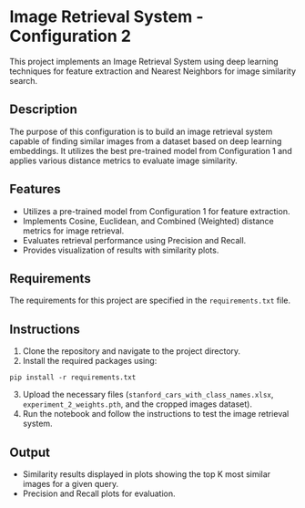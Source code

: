 # Image Retrieval System - Configuration 2

This project implements an Image Retrieval System using deep learning techniques for feature extraction and Nearest Neighbors for image similarity search.

## Description
The purpose of this configuration is to build an image retrieval system capable of finding similar images from a dataset based on deep learning embeddings. It utilizes the best pre-trained model from Configuration 1 and applies various distance metrics to evaluate image similarity.

## Features
- Utilizes a pre-trained model from Configuration 1 for feature extraction.
- Implements Cosine, Euclidean, and Combined (Weighted) distance metrics for image retrieval.
- Evaluates retrieval performance using Precision and Recall.
- Provides visualization of results with similarity plots.

## Requirements
The requirements for this project are specified in the `requirements.txt` file.

## Instructions
1. Clone the repository and navigate to the project directory.
2. Install the required packages using:
```
pip install -r requirements.txt
```
3. Upload the necessary files (`stanford_cars_with_class_names.xlsx`, `experiment_2_weights.pth`, and the cropped images dataset).
4. Run the notebook and follow the instructions to test the image retrieval system.


## Output
- Similarity results displayed in plots showing the top K most similar images for a given query.
- Precision and Recall plots for evaluation.
